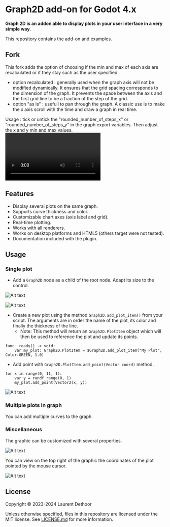 # Graph2D add-on for Godot 4.x

**Graph 2D is an addon able to display plots in your user interface in a very simple way**.

This repository contains the add-on and examples.

## Fork

This fork adds the option of choosing if the min and max of each axis are recalculated or if they stay such as the user specified.
- option recalculated : generally used when the graph axis will not be modified dynamically. It ensures that the grid spacing corresponds to the dimension of the graph. It prevents the space between the axis and the first grid line to be a fraction of the step of the grid.
- option "as is" : usefull to pan through the graph. A classic use is to make the x axis scroll with the time and draw a graph in real time.

Usage : tick or untick the "rounded_number_of_steps_x" or "rounded_number_of_steps_y" in the graph export variables. Then adjust the x and y min and max values.
![A video showing a classic usage of the fork of this plugin](screenshots/Graph2DRealTimePloting.mp4)

## Features

- Display several plots on the same graph.
- Supports curve thickness and color.
- Customizable chart axes (axis label and grid).
- Real-time plotting.
- Works with all renderers.
- Works on desktop platforms and HTML5 (others target were not tested).
- Documentation included with the plugin.

## Usage

### Single plot
- Add a `Graph2D` node as a child of the root node. Adapt its size to the control.

![Alt text](screenshots/single_plot_scenetree.png)

![Alt text](screenshots/single_plot_2Dview.png)

- Create a new plot using the method `Graph2D.add_plot_item()` from your script. The arguments are in order the name of the plot, its color and finally the thickness of the line.
    - Note: This method will return an `Graph2D.PlotItem` object which will then be used to reference the plot and update its points.

```gdscript
func _ready() -> void:
	var my_plot: Graph2D.PlotItem = $Graph2D.add_plot_item("My Plot", Color.GREEN, 1.0)
```
- Add point with `Graph2D.PlotItem.add_point(Vector coord)` method.

```gdscript
for x in range(0, 11, 1):
	var y = randf_range(0, 1)
	my_plot.add_point(Vector2(x, y))
```
![Alt text](screenshots/single_plot_result.png)

### Multiple plots in graph

You can add multiple curves to the graph.

### Miscellaneous

The graphic can be customized with several properties.

![Alt text](screenshots/graph2d_properties.png)

You can view on the top right of the graphic the coordinates of the plot pointed by the mouse cursor.

![Alt text](screenshots/graphic_customized.png)

## License

Copyright © 2023-2024 Laurent Dethoor

Unless otherwise specified, files in this repository are licensed under the
MIT license. See [LICENSE.md](LICENSE.md) for more information.
